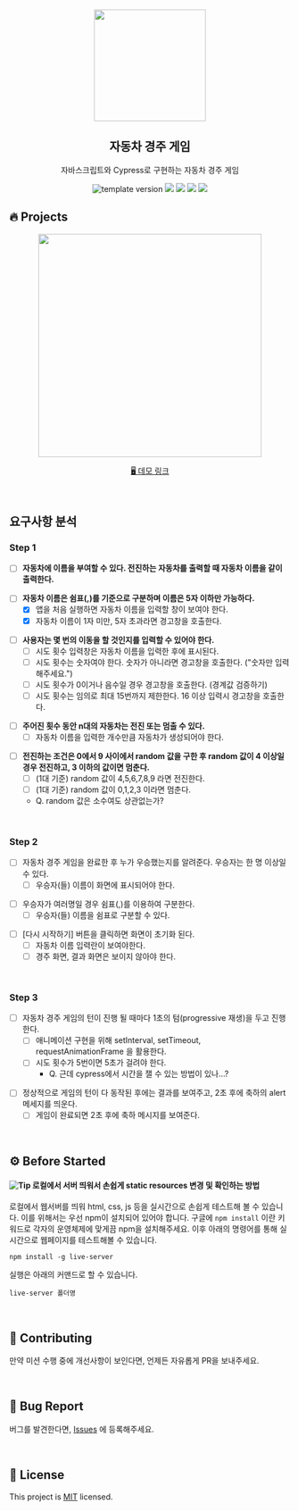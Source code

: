 <br/>
<p align="middle" >
  <img width="200px;" src="https://user-images.githubusercontent.com/50367798/106415730-2645a280-6493-11eb-876c-ef7172652261.png"/>
</p>
<h2 align="middle">자동차 경주 게임</h2>
<p align="middle">자바스크립트와 Cypress로 구현하는 자동차 경주 게임</p>
<p align="middle">
  <img src="https://img.shields.io/badge/version-1.0.0-blue?style=flat-square" alt="template version"/>
  <img src="https://img.shields.io/badge/language-html-red.svg?style=flat-square"/>
  <img src="https://img.shields.io/badge/language-css-blue.svg?style=flat-square"/>
  <img src="https://img.shields.io/badge/language-js-yellow.svg?style=flat-square"/>
  <img src="https://img.shields.io/badge/license-MIT-brightgreen.svg?style=flat-square"/>
</p>

## 🔥 Projects

<p align="middle">
  <img width="400" src="https://techcourse-storage.s3.ap-northeast-2.amazonaws.com/7c76e809d82a4a3aa0fd78a86be25427">
</p>

<p align="middle">
  <a href="https://next-step.github.io/js-racingcar/">🖥️ 데모 링크</a>
</p>

<br>

## 요구사항 분석

### Step 1

- [ ] **자동차에 이름을 부여할 수 있다. 전진하는 자동차를 출력할 때 자동차 이름을 같이 출력한다.**

>

- [ ] **자동차 이름은 쉼표(,)를 기준으로 구분하며 이름은 5자 이하만 가능하다.**
  - [x] 앱을 처음 실행하면 자동차 이름을 입력할 창이 보여야 한다.
  - [x] 자동차 이름이 1자 미만, 5자 초과라면 경고창을 호출한다.

>

- [ ] **사용자는 몇 번의 이동을 할 것인지를 입력할 수 있어야 한다.**
  - [ ] 시도 횟수 입력창은 자동차 이름을 입력한 후에 표시된다.
  - [ ] 시도 횟수는 숫자여야 한다. 숫자가 아니라면 경고창을 호출한다. ("숫자만 입력해주세요.")
  - [ ] 시도 횟수가 0이거나 음수일 경우 경고창을 호출한다. (경계값 검증하기)
  - [ ] 시도 횟수는 임의로 최대 15번까지 제한한다. 16 이상 입력시 경고창을 호출한다.

>

- [ ] **주어진 횟수 동안 n대의 자동차는 전진 또는 멈출 수 있다.**
  - [ ] 자동차 이름을 입력한 개수만큼 자동차가 생성되어야 한다.

>

- [ ] **전진하는 조건은 0에서 9 사이에서 random 값을 구한 후 random 값이 4 이상일 경우 전진하고, 3 이하의 값이면 멈춘다.**
  - [ ] (1대 기준) random 값이 4,5,6,7,8,9 라면 전진한다.
  - [ ] (1대 기준) random 값이 0,1,2,3 이라면 멈춘다.
  - Q. random 값은 소수여도 상관없는가?

<br>

### Step 2

- [ ] 자동차 경주 게임을 완료한 후 누가 우승했는지를 알려준다. 우승자는 한 명 이상일 수 있다.
  - [ ] 우승자(들) 이름이 화면에 표시되어야 한다.

>

- [ ] 우승자가 여러명일 경우 쉼표(,)를 이용하여 구분한다.
  - [ ] 우승자(들) 이름을 쉼표로 구분할 수 있다.

>

- [ ] [다시 시작하기] 버튼을 클릭하면 화면이 초기화 된다.
  - [ ] 자동차 이름 입력란이 보여야한다.
  - [ ] 경주 화면, 결과 화면은 보이지 않아야 한다.

<br>

### Step 3

- [ ] 자동차 경주 게임의 턴이 진행 될 때마다 1초의 텀(progressive 재생)을 두고 진행한다.
  - [ ] 애니메이션 구현을 위해 setInterval, setTimeout, requestAnimationFrame 을 활용한다.
  - [ ] 시도 횟수가 5번이면 5초가 걸려야 한다.
    - Q. 근데 cypress에서 시간을 잴 수 있는 방법이 있나...?

>

- [ ] 정상적으로 게임의 턴이 다 동작된 후에는 결과를 보여주고, 2초 후에 축하의 alert 메세지를 띄운다.
  - [ ] 게임이 완료되면 2초 후에 축하 메시지를 보여준다.

<br>

## ⚙️ Before Started

#### <img alt="Tip" src="https://img.shields.io/static/v1.svg?label=&message=Tip&style=flat-square&color=673ab8"> 로컬에서 서버 띄워서 손쉽게 static resources 변경 및 확인하는 방법

로컬에서 웹서버를 띄워 html, css, js 등을 실시간으로 손쉽게 테스트해 볼 수 있습니다. 이를 위해서는 우선 npm이 설치되어 있어야 합니다. 구글에 `npm install` 이란 키워드로 각자의 운영체제에 맞게끔 npm을 설치해주세요. 이후 아래의 명령어를 통해 실시간으로 웹페이지를 테스트해볼 수 있습니다.

```
npm install -g live-server
```

실행은 아래의 커맨드로 할 수 있습니다.

```
live-server 폴더명
```

<br>

## 👏 Contributing

만약 미션 수행 중에 개선사항이 보인다면, 언제든 자유롭게 PR을 보내주세요.

<br>

## 🐞 Bug Report

버그를 발견한다면, [Issues](https://github.com/next-step/js-racingcar/issues) 에 등록해주세요.

<br>

## 📝 License

This project is [MIT](https://github.com/next-step/js-racingcar/blob/main/LICENSE) licensed.
